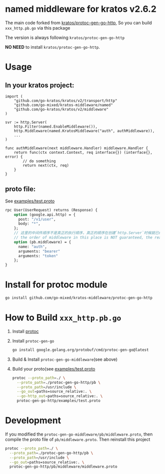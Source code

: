 # named middleware for kratos v2.6.2

The main code forked from [kratos/protoc-gen-go-http](https://github.com/go-kratos/kratos/tree/main/cmd/protoc-gen-go-http), 
So you can build `xxx_http.pb.go` via this package

The version is always following `kratos/protoc-gen-go-http`

**NO NEED** to install `kratos/protoc-gen-go-http`.

# Usage

## In your kratos project:

```golang
import (
    "github.com/go-kratos/kratos/v2/transport/http"
	"github.com/go-mixed/kratos-middleware/named"
    "github.com/go-kratos/kratos/v2/middleware"
)

svr := http.Server(
    http.Filter(named.EnableMiddleware()),
	http.Middleware(named.KratosMiddleware("auth", authMiddleware)),
	...
)

func authMiddleware(next middleware.Handler) middleware.Handler {
	return func(ctx context.Context, req interface{}) (interface{}, error) {
        // do something
        return next(ctx, req)
    }
}

```

## proto file:

See [examples/test.proto](protoc-gen-go-http/examples/test.proto)

```proto
rpc User(UserRequest) returns (Response) {
    option (google.api.http) = {
      post: "/v1/user",
      body: "*",
    };
    // 这里的中间件顺序不是真正的执行顺序，真正的顺序在创建`http.Server`时候就已经确定了，比如：`http.Server(http.Middleware(middleware1, middleware2, middleware3))`
    // the order of middleware in this place is NOT guaranteed, the real order is determined when creating `http.Server`, for example: `http.Server(http.Middleware(middleware1, middleware2, middleware3))`
    option (pb.middleware) = {
      name: "auth",
      arguments: "bearer"
      arguments: "token"
    };
}
```


# Install for protoc module

```bash
go install github.com/go-mixed/kratos-middleware/protoc-gen-go-http
```

# How to Build `xxx_http.pb.go`

1. Install [protoc](https://github.com/protocolbuffers/protobuf#protocol-compiler-installation)
2. Install `protoc-gen-go`
    ```bash
    go install google.golang.org/protobuf/cmd/protoc-gen-go@latest
    ```
3. Build & Install `protoc-gen-go-middleware`(see above)

4. Build your proto(see [examples/test.proto](protoc-gen-go-http/examples/test.proto)

    ```bash
    protoc --proto_path=./ \
      --proto_path=./protoc-gen-go-http/pb \
      --proto_path=/usr/include \
      --go_out=paths=source_relative:. \
      --go-http_out=paths=source_relative:. \
      protoc-gen-go-http/examples/test.proto
    ```

# Development

If you modified the `protoc-gen-go-middleware/pb/middleware.proto`, then compile the proto file of `pb/middleware.proto`. Then reinstall this project

```bash
protoc --proto_path=./ \
  --proto_path=./protoc-gen-go-http/pb \
  --proto_path=/usr/include \
  --go_out=paths=source_relative:. \
  protoc-gen-go-http/pb/middleware/middleware.proto
```